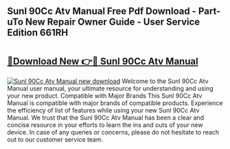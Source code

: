 ## Sunl 90Cc Atv Manual Free Pdf Download - Part-uTo New Repair Owner Guide - User Service Edition 661RH

# <h2><a href="http://bc62639.oget.top/?id=Sunl+90Cc+Atv+Manual">🔗Download New 👉🔴 Sunl 90Cc Atv Manual</a></h2>

[![Sunl 90Cc Atv Manual new download](https://i.imgur.com/5g1atiW.png)](http://bc62639.oget.top/?id=Sunl+90Cc+Atv+Manual)
Welcome to the Sunl 90Cc Atv Manual user manual, your ultimate resource for understanding and using your new product. Compatible with Major Brands This Sunl 90Cc Atv Manual is compatible with major brands of compatible products. Experience the efficiency of list of features while using your new Sunl 90Cc Atv Manual. We trust that the Sunl 90Cc Atv Manual has been a clear and concise resource in your efforts to learn the ins and outs of your new device. In case of any queries or concerns, please do not hesitate to reach out to our customer service team.
